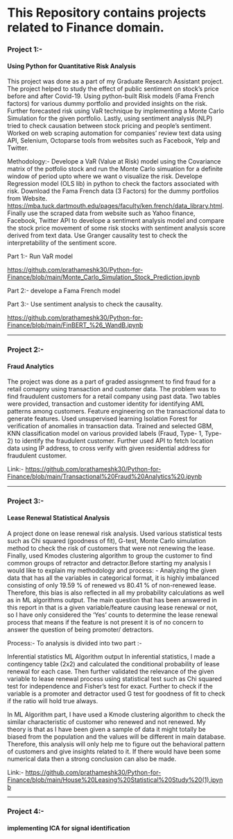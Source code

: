 # This Repository contains projects related to Finance domain. 

### Project 1:-

#### Using Python for Quantitative Risk Analysis
This project was done as a part of my Graduate Research Assistant project. The project helped to study the effect of public sentiment on stock’s price before and after Covid-19. Using python-built Risk models (Fama French factors) for various dummy portfolio and provided insights on the risk. Further forecasted risk using VaR technique by implementing a Monte Carlo Simulation for the given portfolio. Lastly, using sentiment analysis (NLP) tried to check causation between stock pricing and people’s sentiment. Worked on web scraping automation for companies’ review text data using API, Selenium, Octoparse tools from websites such as Facebook, Yelp and Twitter.

Methodology:- 
Develope a VaR (Value at Risk) model using the Covariance matrix of the potfolio stock and run the Monte Carlo simuation for a definite window of period upto where we want o visualize the risk. Develope Regression model (OLS lib) in python to check the factors associated with risk. Download the Fama French data (3 Factors) for the dummy portfolios from Website. https://mba.tuck.dartmouth.edu/pages/faculty/ken.french/data_library.html. Finally use the scraped data from website such as Yahoo finance, Facebook, Twitter API to develope a sentiment analysis model and compare the stock price movement of some risk stocks with sentiment analysis score derived from text data. Use Granger causality test to check the interpretability of the sentiment score.

Part 1:- Run VaR model

https://github.com/prathameshk30/Python-for-Finance/blob/main/Monte_Carlo_Simulation_Stock_Prediction.ipynb

Part 2:- develope a  Fama French model

Part 3:- Use sentiment analysis to check the causality.

https://github.com/prathameshk30/Python-for-Finance/blob/main/FinBERT_%26_WandB.ipynb

----------------------------------------------------------------------------------------------------------------------------------------------------------------------------------------------------------------------------

### Project 2:- 

#### Fraud Analytics
The project was done as a part of graded assisgnment to find fraud for a retail comapny using transaction and customer data. The problem was to find fraudulent customers for a retail company using past data. Two tables were provided, transaction and customer identity for identifying AML patterns among customers. Feature engineering on the transactional data to generate features. Used unsupervised learning Isolation Forest for verification of anomalies in transaction data. Trained and selected GBM, KNN classification model on various provided labels (Fraud, Type- 1, Type-2) to identify the fraudulent customer. Further used API to fetch location data using IP address, to cross verify with given residential address for fraudulent customer.

Link:- https://github.com/prathameshk30/Python-for-Finance/blob/main/Transactional%20Fraud%20Analytics%20.ipynb

----------------------------------------------------------------------------------------------------------------------------------------------------------------------------------------------------------------------------

### Project 3:-

#### Lease Renewal Statistical Analysis
A project done on lease renewal risk analysis. Used various statistical tests such as Chi squared (goodness of fit), G-test, Monte Carlo simulation method to check the risk of customers that were not renewing the lease. Finally, used Kmodes clustering algorithm to group the customer to find common groups of retractor and detractor.Before starting my analysis I would like to explain my methodology and process: - Analyzing the given data that has all the variables in categorical format, it is highly imbalanced consisting of only 19.59 % of renewed vs 80.41 % of non-renewed lease. Therefore, this bias is also reflected in all my probability calculations as well as in ML algorithms output. The main question that has been answered in this report in that is a given variable/feature causing lease renewal or not, so I have only considered the ‘Yes’ counts to determine the lease renewal process that means if the feature is not present it is of no concern to answer the question of being promoter/ detractors.

Process:- To analysis is divided into two part :-

Inferential statistics
ML Algorithm output
In inferential statistics, I made a contingency table (2x2) and calculated the conditional probability of lease renewal for each case. Then further validated the relevance of the given variable to lease renewal process using statistical test such as Chi squared test for independence and Fisher’s test for exact. Further to check if the variable is a promoter and detractor used G test for goodness of fit to check if the ratio will hold true always.

In ML Algorithm part, I have used a Kmode clustering algorithm to check the similar characteristic of customer who renewed and not renewed. My theory is that as I have been given a sample of data it might totally be biased from the population and the values will be different in main database. Therefore, this analysis will only help me to figure out the behavioral pattern of customers and give insights related to it. If there would have been some numerical data then a strong conclusion can also be made.

Link:- https://github.com/prathameshk30/Python-for-Finance/blob/main/House%20Leasing%20Statistical%20Study%20(1).ipynb


----------------------------------------------------------------------------------------------------------------------------------------------------------------------------------------------------------------------------

### Project 4:-
#### implementing ICA for signal identification







